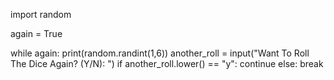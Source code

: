 import random 

again = True

while again:
    print(random.randint(1,6))
    another_roll = input("Want To Roll The Dice Again? (Y/N): ")
    if another_roll.lower() == "y":
        continue
    else:
        break
